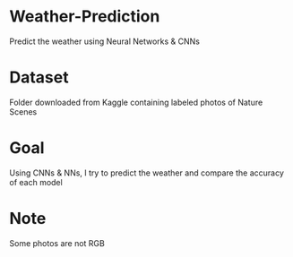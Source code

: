 # Weather-Prediction
Predict the weather using Neural Networks &amp; CNNs

# Dataset
Folder downloaded from Kaggle containing labeled photos of Nature Scenes

# Goal
Using CNNs & NNs, I try to predict the weather and compare the accuracy of each model

# Note
Some photos are not RGB
